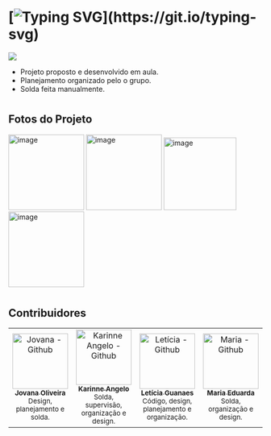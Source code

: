 # [![Typing SVG](https://readme-typing-svg.herokuapp.com/?color=b19cd9&size=35&center=true&vCenter=true&width=1000&lines=Placar+numérico+de+0+a+9.;Primeiro+projeto+desenvolvido+em+arduino!;Desenvolvido+em+grupo!;)](https://git.io/typing-svg)

<a href="Placar_Numerico/Placar_Numerico.ino" target="_blank"><img src="https://img.shields.io/badge/Código da Placa-0D1117?style=for-the-badge&logo=arduino&logoColor=b19cd9"></a>

- Projeto proposto e desenvolvido em aula.
- Planejamento organizado pelo o grupo.
- Solda feita manualmente.

#

## Fotos do Projeto

<img width="150" alt="image" src="https://github.com/user-attachments/assets/fb3f9708-d327-4375-a0df-ee99fc02a744">
<img width="150" alt="image" src="https://github.com/user-attachments/assets/b671510e-f2f4-4a9b-b6f6-ff94c8891e5a">
<img width="144" alt="image" src="https://github.com/user-attachments/assets/e85de3f8-baa3-4fe7-a37d-326efe37ac3f">
<img width="150" alt="image" src="https://github.com/user-attachments/assets/ba5695a9-c7a4-40b2-afe8-adb9b2edf28e">
  
#

## Contribuidores

<div align=center>
  <table>
    <tr>
      <td align="center">
         <a href="https://github.com/J0vana23">
          <img src="https://avatars.githubusercontent.com/u/125403554?v=4" width="110px;" alt="Jovana - Github"/><br>
          <sub>
            <b>Jovana Oliveira</b>
          </sub> <br>
        </a>
        <sub>
           Design, planejamento e solda.
        </sub>
      </td>
      <td align="center">
         <a href="https://github.com/Kakventura">
          <img src="https://avatars.githubusercontent.com/u/125403596?v=4" width="110px;" alt="Karinne Angelo - Github"/><br>
          <sub>
            <b>Karinne Angelo</b>
          </sub> <br>
        </a>
        <sub>
           Solda, supervisão, organização e design.
          </sub>
      </td>
      <td align="center">
        <a href="https://github.com/Lehguanaes">
          <img src="https://avatars.githubusercontent.com/u/125403978?v=4"  width="110px;" alt="Letícia - Github"/><br>
          <sub>
            <b>Letícia Guanaes</b>
          </sub> <br> 
        </a>
        <sub>
          Código, design, planejamento e organização.
        </sub>
      </td>
      <td align="center">
         <a href="https://github.com/dudinhxzs">
          <img src="https://avatars.githubusercontent.com/u/125403489?v=4" width="110px;" alt="Maria - Github"/><br>
          <sub>
            <b>Maria Eduarda</b>
            </sub> <br>
        </a>
        <sub>
           Solda, organização e design.
          </sub>
      </td>
      <td align="center">
        <a href="https://github.com/Underkyu">
          <img src="https://avatars.githubusercontent.com/u/125403398?v=4" width="110px;" alt="Miguel - Github"/><br>
          <sub>
              <b>Miguel Yudi</b>
          </sub> <br>
        </a>
        <sub>
             Código, design, planejamento e solda.
          </sub>
      </td>
    </tr>
  </table>
<div>
